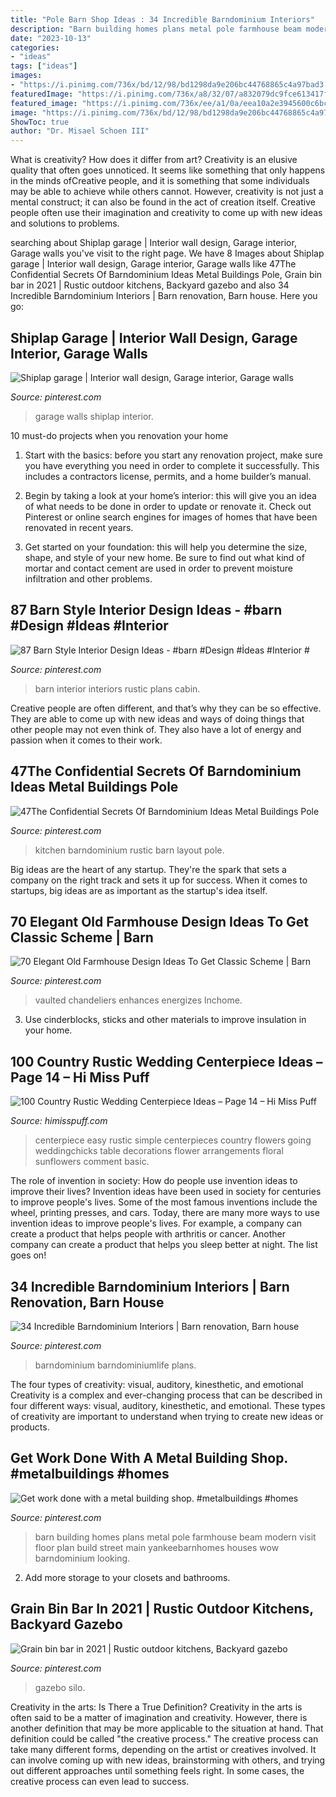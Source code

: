 ```yaml
---
title: "Pole Barn Shop Ideas : 34 Incredible Barndominium Interiors"
description: "Barn building homes plans metal pole farmhouse beam modern visit floor plan build street main yankeebarnhomes houses wow barndominium looking"
date: "2023-10-13"
categories:
- "ideas"
tags: ["ideas"]
images:
- "https://i.pinimg.com/736x/bd/12/98/bd1298da9e206bc44768865c4a97bad3.jpg"
featuredImage: "https://i.pinimg.com/736x/a8/32/07/a832079dc9fce613417f94474933ef47.jpg"
featured_image: "https://i.pinimg.com/736x/ee/a1/0a/eea10a2e3945600c6bc2cf9d8aa0f1c8.jpg"
image: "https://i.pinimg.com/736x/bd/12/98/bd1298da9e206bc44768865c4a97bad3.jpg"
ShowToc: true
author: "Dr. Misael Schoen III"
---
```



What is creativity? How does it differ from art?
Creativity is an elusive quality that often goes unnoticed. It seems like something that only happens in the minds ofCreative people, and it is something that some individuals may be able to achieve while others cannot. However, creativity is not just a mental construct; it can also be found in the act of creation itself. Creative people often use their imagination and creativity to come up with new ideas and solutions to problems.

	

		
searching about Shiplap garage | Interior wall design, Garage interior, Garage walls you've visit to the right page. We have 8 Images about Shiplap garage | Interior wall design, Garage interior, Garage walls like 47The Confidential Secrets Of Barndominium Ideas Metal Buildings Pole, Grain bin bar in 2021 | Rustic outdoor kitchens, Backyard gazebo and also 34 Incredible Barndominium Interiors | Barn renovation, Barn house. Here you go:
		
    
## Shiplap Garage | Interior Wall Design, Garage Interior, Garage Walls

<img loading=lazy src="https://i.pinimg.com/736x/b9/96/30/b99630bf0f4fab3d16e6da78784ae667--garage.jpg" onerror="this.onerror=null;this.src='https://tse4.mm.bing.net/th?id=OIP.B4RXO1LC4F8984X-qNnEngHaJ3&amp;pid=15.1';" alt="Shiplap garage | Interior wall design, Garage interior, Garage walls">

_Source: pinterest.com_

>garage walls shiplap interior. 

	

10 must-do projects when you renovation your home
1. Start with the basics: before you start any renovation project, make sure you have everything you need in order to complete it successfully. This includes a contractors license, permits, and a home builder’s manual.
2. Begin by taking a look at your home’s interior: this will give you an idea of what needs to be done in order to update or renovate it. Check out Pinterest or online search engines for images of homes that have been renovated in recent years.

3. Get started on your foundation: this will help you determine the size, shape, and style of your new home. Be sure to find out what kind of mortar and contact cement are used in order to prevent moisture infiltration and other problems.


    
## 87 Barn Style Interior Design Ideas - #barn #Design #İdeas #Interior #

<img loading=lazy src="https://i.pinimg.com/736x/56/c4/5c/56c45c59571d75a620c6f92f44818e96.jpg" onerror="this.onerror=null;this.src='https://tse2.mm.bing.net/th?id=OIP.y938YPfgyy2qyx8g-hRo6AHaLI&amp;pid=15.1';" alt="87 Barn Style Interior Design Ideas - #barn #Design #İdeas #Interior #">

_Source: pinterest.com_

>barn interior interiors rustic plans cabin. 

	

Creative people are often different, and that’s why they can be so effective. They are able to come up with new ideas and ways of doing things that other people may not even think of. They also have a lot of energy and passion when it comes to their work.

    
## 47The Confidential Secrets Of Barndominium Ideas Metal Buildings Pole

<img loading=lazy src="https://i.pinimg.com/736x/ee/a1/0a/eea10a2e3945600c6bc2cf9d8aa0f1c8.jpg" onerror="this.onerror=null;this.src='https://tse3.mm.bing.net/th?id=OIP.bQAIKpjj5I4JHPY3B79a0QHaKX&amp;pid=15.1';" alt="47The Confidential Secrets Of Barndominium Ideas Metal Buildings Pole">

_Source: pinterest.com_

>kitchen barndominium rustic barn layout pole. 

	

Big ideas are the heart of any startup. They're the spark that sets a company on the right track and sets it up for success. When it comes to startups, big ideas are as important as the startup's idea itself. 

    
## 70 Elegant Old Farmhouse Design Ideas To Get Classic Scheme | Barn

<img loading=lazy src="https://i.pinimg.com/736x/bd/12/98/bd1298da9e206bc44768865c4a97bad3.jpg" onerror="this.onerror=null;this.src='https://tse4.mm.bing.net/th?id=OIP.WCqb1JzA2FtxaCiW6rQjIQHaJ3&amp;pid=15.1';" alt="70 Elegant Old Farmhouse Design Ideas To Get Classic Scheme | Barn">

_Source: pinterest.com_

>vaulted chandeliers enhances energizes lnchome. 

	

3. Use cinderblocks, sticks and other materials to improve insulation in your home.

    
## 100 Country Rustic Wedding Centerpiece Ideas – Page 14 – Hi Miss Puff

<img loading=lazy src="https://www.himisspuff.com/wp-content/uploads/2016/03/simple-rustic-wedding-centerpiece-ideas.jpg" onerror="this.onerror=null;this.src='https://tse2.mm.bing.net/th?id=OIP.kwlbXbqlw3T3B_-4crGk4wHaLH&amp;pid=15.1';" alt="100 Country Rustic Wedding Centerpiece Ideas – Page 14 – Hi Miss Puff">

_Source: himisspuff.com_

>centerpiece easy rustic simple centerpieces country flowers going weddingchicks table decorations flower arrangements floral sunflowers comment basic. 

	

The role of invention in society: How do people use invention ideas to improve their lives?
Invention ideas have been used in society for centuries to improve people's lives. Some of the most famous inventions include the wheel, printing presses, and cars. Today, there are many more ways to use invention ideas to improve people's lives. For example, a company can create a product that helps people with arthritis or cancer. Another company can create a product that helps you sleep better at night. The list goes on!

    
## 34 Incredible Barndominium Interiors | Barn Renovation, Barn House

<img loading=lazy src="https://i.pinimg.com/736x/69/fc/9d/69fc9d9cf1ae83012e8e0ce12a69b701.jpg" onerror="this.onerror=null;this.src='https://tse2.mm.bing.net/th?id=OIP.U8ir62KSQFyctGxrnWMUngHaFi&amp;pid=15.1';" alt="34 Incredible Barndominium Interiors | Barn renovation, Barn house">

_Source: pinterest.com_

>barndominium barndominiumlife plans. 

	

The four types of creativity: visual, auditory, kinesthetic, and emotional
Creativity is a complex and ever-changing process that can be described in four different ways: visual, auditory, kinesthetic, and emotional. These types of creativity are important to understand when trying to create new ideas or products.

    
## Get Work Done With A Metal Building Shop. #metalbuildings #homes

<img loading=lazy src="https://i.pinimg.com/736x/a8/32/07/a832079dc9fce613417f94474933ef47.jpg" onerror="this.onerror=null;this.src='https://tse1.mm.bing.net/th?id=OIP.IvmaNGR7n9ylF0q-Aj4P5QHaLH&amp;pid=15.1';" alt="Get work done with a metal building shop. #metalbuildings #homes">

_Source: pinterest.com_

>barn building homes plans metal pole farmhouse beam modern visit floor plan build street main yankeebarnhomes houses wow barndominium looking. 

	

2. Add more storage to your closets and bathrooms.

    
## Grain Bin Bar In 2021 | Rustic Outdoor Kitchens, Backyard Gazebo

<img loading=lazy src="https://i.pinimg.com/736x/71/41/d7/7141d718a453edd6003e3c5d5a6b2ef2.jpg" onerror="this.onerror=null;this.src='https://tse4.mm.bing.net/th?id=OIP.pg7ftO8P-Za7n5K6ed4jAQHaJ3&amp;pid=15.1';" alt="Grain bin bar in 2021 | Rustic outdoor kitchens, Backyard gazebo">

_Source: pinterest.com_

>gazebo silo. 

	

Creativity in the arts: Is There a True Definition?
Creativity in the arts is often said to be a matter of imagination and creativity. However, there is another definition that may be more applicable to the situation at hand. That definition could be called "the creative process." The creative process can take many different forms, depending on the artist or creatives involved. It can involve coming up with new ideas, brainstorming with others, and trying out different approaches until something feels right. In some cases, the creative process can even lead to success.

